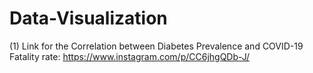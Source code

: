 # Data-Visualization

(1) Link for the Correlation between Diabetes Prevalence and COVID-19 Fatality rate: https://www.instagram.com/p/CC6jhgQDb-J/
